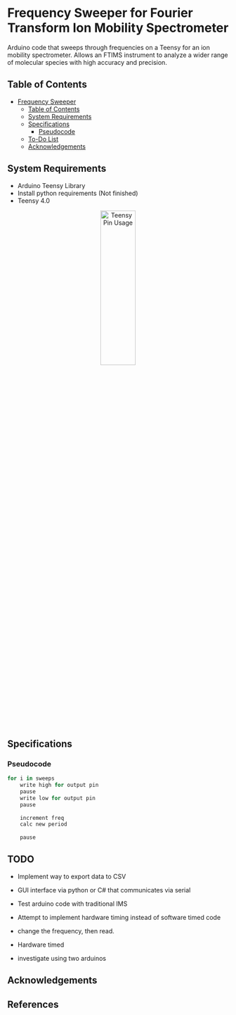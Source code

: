 # Frequency Sweeper for Fourier Transform Ion Mobility Spectrometer
Arduino code that sweeps through frequencies on a Teensy for an ion mobility spectrometer. Allows an FTIMS instrument to analyze a wider range of molecular species with high accuracy and precision. 
## Table of Contents
- [Frequency Sweeper](#Frequency-Sweeper-for-Fourier-Transform-Ion-Mobility-Spectrometer)
	- [Table of Contents](#table-of-contents)
	- [System Requirements](#system-requirements)  
	- [Specifications](#specifications)
		- [Pseudocode](#pseudocode)
  	- [To-Do List](#todo)
  	- [Acknowledgements](#acknowledgements)

## System Requirements
- Arduino Teensy Library
- Install python requirements (Not finished)
- Teensy 4.0
<p align="center">
	<img width="40%" height="30%" src="https://github.com/venusaur/Pulsed-Step-FTIMS/blob/main/pins.png" alt="Teensy Pin Usage"/>
</p>

## Specifications
### Pseudocode
```python
for i in sweeps
	write high for output pin
	pause
	write low for output pin
	pause
	
	increment freq
	calc new period 
	
	pause
```

## TODO
- Implement way to export data to CSV
- GUI interface via python or C# that communicates via serial
- Test arduino code with traditional IMS 
- Attempt to implement hardware timing instead of software timed code

- change the frequency, then read. 
- Hardware timed 
- investigate using two arduinos 




## Acknowledgements



## References
